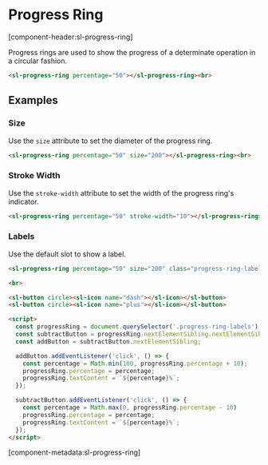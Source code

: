 # Progress Ring

[component-header:sl-progress-ring]

Progress rings are used to show the progress of a determinate operation in a circular fashion.

```html preview
<sl-progress-ring percentage="50"></sl-progress-ring><br>
```

## Examples

### Size

Use the `size` attribute to set the diameter of the progress ring.

```html preview
<sl-progress-ring percentage="50" size="200"></sl-progress-ring><br>
```

### Stroke Width

Use the `stroke-width` attribute to set the width of the progress ring's indicator.

```html preview
<sl-progress-ring percentage="50" stroke-width="10"></sl-progress-ring><br>
```

### Labels

Use the default slot to show a label.

```html preview
<sl-progress-ring percentage="50" size="200" class="progress-ring-labels" style="margin-bottom: .5rem;">50%</sl-progress-ring>

<br>

<sl-button circle><sl-icon name="dash"></sl-icon></sl-button>
<sl-button circle><sl-icon name="plus"></sl-icon></sl-button>

<script>
  const progressRing = document.querySelector('.progress-ring-labels');
  const subtractButton = progressRing.nextElementSibling.nextElementSibling;
  const addButton = subtractButton.nextElementSibling;

  addButton.addEventListener('click', () => {
    const percentage = Math.min(100, progressRing.percentage + 10);
    progressRing.percentage = percentage;
    progressRing.textContent = `${percentage}%`;
  });

  subtractButton.addEventListener('click', () => {
    const percentage = Math.max(0, progressRing.percentage - 10)
    progressRing.percentage = percentage;
    progressRing.textContent = `${percentage}%`;
  });
</script>
```

[component-metadata:sl-progress-ring]
